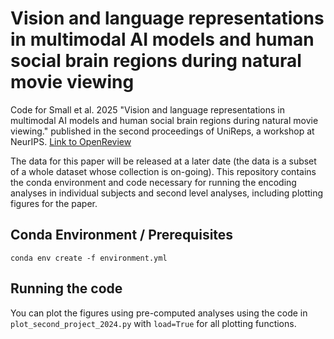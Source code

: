 # Vision and language representations in multimodal AI models and human social brain regions during natural movie viewing
 Code for Small et al. 2025 "Vision and language representations in multimodal AI models and human social brain regions during natural movie viewing." published in the second proceedings of UniReps, a workshop at NeurIPS. [Link to OpenReview](https://openreview.net/forum?id=pS1UjuYuJu#discussion)

The data for this paper will be released at a later date (the data is a subset of a whole dataset whose collection is on-going). This repository contains the conda environment and code necessary for running the encoding analyses in individual subjects and second level analyses, including plotting figures for the paper. 

## Conda Environment / Prerequisites
```conda env create -f environment.yml```

## Running the code
You can plot the figures using pre-computed analyses using the code in ```plot_second_project_2024.py``` with ```load=True``` for all plotting functions. 